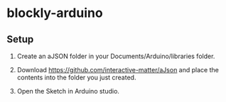 # blockly-arduino

## Setup

1) Create an aJSON folder in your Documents/Arduino/libraries folder.

2) Download https://github.com/interactive-matter/aJson and place the contents into the folder you just created.

3) Open the Sketch in Arduino studio.
